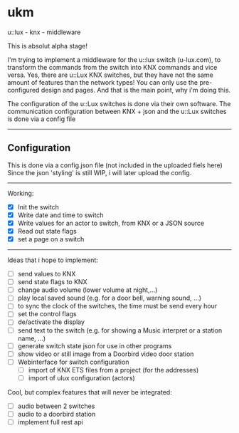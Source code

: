 # ukm
u::lux - knx - middleware

This is absolut alpha stage!

I'm trying to implement a middleware for the u::lux switch (u-lux.com), to transform the commands from the switch into KNX commands and vice versa.
Yes, there are u::Lux KNX switches, but they have not the same amount of features than the network types!
You can only use the pre-configured design and pages. And that is the main point, why i'm doing this.
  
The configuration of the u::Lux switches is done via their own software.
The communication configuration between KNX + json and the u::Lux switches is done via a config file
___
## Configuration
This is done via a config.json file (not included in the uploaded fiels here)
Since the json 'styling' is still WIP, i will later upload the config.
___
Working:
- [X] Init the switch
- [X] Write date and time to switch
- [X] Write values for an actor to switch, from KNX or a JSON source
- [X] Read out state flags
- [X] set a page on a switch
___
Ideas that i hope to implement:
- [ ] send values to KNX
- [ ] send state flags to KNX
- [ ] change audio volume (lower volume at night,...)
- [ ] play local saved sound (e.g. for a door bell, warning sound, ...)
- [ ] to sync the clock of the switches, the time must be send every hour
- [ ] set the control flags
- [ ] de/activate the display
- [ ] send text to the switch (e.g. for showing a Music interpret or a station name, ...)
- [ ] generate switch state json for use in other programs
- [ ] show video or still image from a Doorbird video door station
- [ ] Webinterface for switch configuration
  - [ ] import of KNX ETS files from a project (for the addresses)
  - [ ] import of ulux configuration (actors)

Cool, but complex features that will never be integrated:
- [ ] audio between 2 switches
- [ ] audio to a doorbird station
- [ ] implement full rest api

